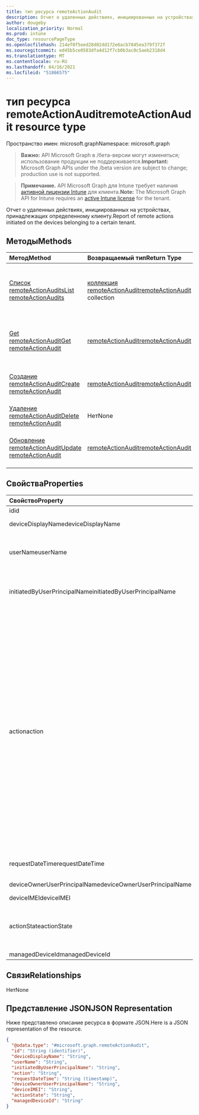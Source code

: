 ```yaml
---
title: тип ресурса remoteActionAudit
description: Отчет о удаленных действиях, инициированных на устройствах, принадлежащих определенному клиенту.
author: dougeby
localization_priority: Normal
ms.prod: intune
doc_type: resourcePageType
ms.openlocfilehash: 214ef0f5eed28d02dd172e6acb7845ea379f372f
ms.sourcegitcommit: ed45b5ce0583dfa4d12f7cb0b3ac0c5aeb2318d4
ms.translationtype: MT
ms.contentlocale: ru-RU
ms.lasthandoff: 04/16/2021
ms.locfileid: "51866575"
---
```

# <a name="remoteactionaudit-resource-type"></a><span data-ttu-id="b95cb-103">тип ресурса remoteActionAudit</span><span class="sxs-lookup"><span data-stu-id="b95cb-103">remoteActionAudit resource type</span></span>

<span data-ttu-id="b95cb-104">Пространство имен: microsoft.graph</span><span class="sxs-lookup"><span data-stu-id="b95cb-104">Namespace: microsoft.graph</span></span>

> <span data-ttu-id="b95cb-105">**Важно:** API Microsoft Graph в /бета-версии могут изменяться; использование продукции не поддерживается.</span><span class="sxs-lookup"><span data-stu-id="b95cb-105">**Important:** Microsoft Graph APIs under the /beta version are subject to change; production use is not supported.</span></span>

> <span data-ttu-id="b95cb-106">**Примечание.** API Microsoft Graph для Intune требует наличия [активной лицензии Intune](https://go.microsoft.com/fwlink/?linkid=839381) для клиента.</span><span class="sxs-lookup"><span data-stu-id="b95cb-106">**Note:** The Microsoft Graph API for Intune requires an [active Intune license](https://go.microsoft.com/fwlink/?linkid=839381) for the tenant.</span></span>

<span data-ttu-id="b95cb-107">Отчет о удаленных действиях, инициированных на устройствах, принадлежащих определенному клиенту.</span><span class="sxs-lookup"><span data-stu-id="b95cb-107">Report of remote actions initiated on the devices belonging to a certain tenant.</span></span>

## <a name="methods"></a><span data-ttu-id="b95cb-108">Методы</span><span class="sxs-lookup"><span data-stu-id="b95cb-108">Methods</span></span>
|<span data-ttu-id="b95cb-109">Метод</span><span class="sxs-lookup"><span data-stu-id="b95cb-109">Method</span></span>|<span data-ttu-id="b95cb-110">Возвращаемый тип</span><span class="sxs-lookup"><span data-stu-id="b95cb-110">Return Type</span></span>|<span data-ttu-id="b95cb-111">Описание</span><span class="sxs-lookup"><span data-stu-id="b95cb-111">Description</span></span>|
|:---|:---|:---|
|[<span data-ttu-id="b95cb-112">Список remoteActionAudits</span><span class="sxs-lookup"><span data-stu-id="b95cb-112">List remoteActionAudits</span></span>](../api/intune-devices-remoteactionaudit-list.md)|<span data-ttu-id="b95cb-113">[коллекция remoteActionAudit](../resources/intune-devices-remoteactionaudit.md)</span><span class="sxs-lookup"><span data-stu-id="b95cb-113">[remoteActionAudit](../resources/intune-devices-remoteactionaudit.md) collection</span></span>|<span data-ttu-id="b95cb-114">Список свойств и связей объектов [remoteActionAudit.](../resources/intune-devices-remoteactionaudit.md)</span><span class="sxs-lookup"><span data-stu-id="b95cb-114">List properties and relationships of the [remoteActionAudit](../resources/intune-devices-remoteactionaudit.md) objects.</span></span>|
|[<span data-ttu-id="b95cb-115">Get remoteActionAudit</span><span class="sxs-lookup"><span data-stu-id="b95cb-115">Get remoteActionAudit</span></span>](../api/intune-devices-remoteactionaudit-get.md)|[<span data-ttu-id="b95cb-116">remoteActionAudit</span><span class="sxs-lookup"><span data-stu-id="b95cb-116">remoteActionAudit</span></span>](../resources/intune-devices-remoteactionaudit.md)|<span data-ttu-id="b95cb-117">Чтение свойств и связей объекта [remoteActionAudit.](../resources/intune-devices-remoteactionaudit.md)</span><span class="sxs-lookup"><span data-stu-id="b95cb-117">Read properties and relationships of the [remoteActionAudit](../resources/intune-devices-remoteactionaudit.md) object.</span></span>|
|[<span data-ttu-id="b95cb-118">Создание remoteActionAudit</span><span class="sxs-lookup"><span data-stu-id="b95cb-118">Create remoteActionAudit</span></span>](../api/intune-devices-remoteactionaudit-create.md)|[<span data-ttu-id="b95cb-119">remoteActionAudit</span><span class="sxs-lookup"><span data-stu-id="b95cb-119">remoteActionAudit</span></span>](../resources/intune-devices-remoteactionaudit.md)|<span data-ttu-id="b95cb-120">Создание нового [объекта remoteActionAudit.](../resources/intune-devices-remoteactionaudit.md)</span><span class="sxs-lookup"><span data-stu-id="b95cb-120">Create a new [remoteActionAudit](../resources/intune-devices-remoteactionaudit.md) object.</span></span>|
|[<span data-ttu-id="b95cb-121">Удаление remoteActionAudit</span><span class="sxs-lookup"><span data-stu-id="b95cb-121">Delete remoteActionAudit</span></span>](../api/intune-devices-remoteactionaudit-delete.md)|<span data-ttu-id="b95cb-122">Нет</span><span class="sxs-lookup"><span data-stu-id="b95cb-122">None</span></span>|<span data-ttu-id="b95cb-123">Удаляет [remoteActionAudit](../resources/intune-devices-remoteactionaudit.md).</span><span class="sxs-lookup"><span data-stu-id="b95cb-123">Deletes a [remoteActionAudit](../resources/intune-devices-remoteactionaudit.md).</span></span>|
|[<span data-ttu-id="b95cb-124">Обновление remoteActionAudit</span><span class="sxs-lookup"><span data-stu-id="b95cb-124">Update remoteActionAudit</span></span>](../api/intune-devices-remoteactionaudit-update.md)|[<span data-ttu-id="b95cb-125">remoteActionAudit</span><span class="sxs-lookup"><span data-stu-id="b95cb-125">remoteActionAudit</span></span>](../resources/intune-devices-remoteactionaudit.md)|<span data-ttu-id="b95cb-126">Обновление свойств объекта [remoteActionAudit.](../resources/intune-devices-remoteactionaudit.md)</span><span class="sxs-lookup"><span data-stu-id="b95cb-126">Update the properties of a [remoteActionAudit](../resources/intune-devices-remoteactionaudit.md) object.</span></span>|

## <a name="properties"></a><span data-ttu-id="b95cb-127">Свойства</span><span class="sxs-lookup"><span data-stu-id="b95cb-127">Properties</span></span>
|<span data-ttu-id="b95cb-128">Свойство</span><span class="sxs-lookup"><span data-stu-id="b95cb-128">Property</span></span>|<span data-ttu-id="b95cb-129">Тип</span><span class="sxs-lookup"><span data-stu-id="b95cb-129">Type</span></span>|<span data-ttu-id="b95cb-130">Описание</span><span class="sxs-lookup"><span data-stu-id="b95cb-130">Description</span></span>|
|:---|:---|:---|
|<span data-ttu-id="b95cb-131">id</span><span class="sxs-lookup"><span data-stu-id="b95cb-131">id</span></span>|<span data-ttu-id="b95cb-132">String</span><span class="sxs-lookup"><span data-stu-id="b95cb-132">String</span></span>|<span data-ttu-id="b95cb-133">Report Id.</span><span class="sxs-lookup"><span data-stu-id="b95cb-133">Report Id.</span></span>|
|<span data-ttu-id="b95cb-134">deviceDisplayName</span><span class="sxs-lookup"><span data-stu-id="b95cb-134">deviceDisplayName</span></span>|<span data-ttu-id="b95cb-135">String</span><span class="sxs-lookup"><span data-stu-id="b95cb-135">String</span></span>|<span data-ttu-id="b95cb-136">Имя устройства Intune.</span><span class="sxs-lookup"><span data-stu-id="b95cb-136">Intune device name.</span></span>|
|<span data-ttu-id="b95cb-137">userName</span><span class="sxs-lookup"><span data-stu-id="b95cb-137">userName</span></span>|<span data-ttu-id="b95cb-138">String</span><span class="sxs-lookup"><span data-stu-id="b95cb-138">String</span></span>|<span data-ttu-id="b95cb-139">\[deprecated \] Please use InitiatedByUserPrincipalName instead.</span><span class="sxs-lookup"><span data-stu-id="b95cb-139">\[deprecated\] Please use InitiatedByUserPrincipalName instead.</span></span>|
|<span data-ttu-id="b95cb-140">initiatedByUserPrincipalName</span><span class="sxs-lookup"><span data-stu-id="b95cb-140">initiatedByUserPrincipalName</span></span>|<span data-ttu-id="b95cb-141">String</span><span class="sxs-lookup"><span data-stu-id="b95cb-141">String</span></span>|<span data-ttu-id="b95cb-142">Пользователь, который инициировал действие устройства, формат upN.</span><span class="sxs-lookup"><span data-stu-id="b95cb-142">User who initiated the device action, format is UPN.</span></span>|
|<span data-ttu-id="b95cb-143">action</span><span class="sxs-lookup"><span data-stu-id="b95cb-143">action</span></span>|[<span data-ttu-id="b95cb-144">remoteAction</span><span class="sxs-lookup"><span data-stu-id="b95cb-144">remoteAction</span></span>](../resources/intune-devices-remoteaction.md)|<span data-ttu-id="b95cb-145">Имя действия.</span><span class="sxs-lookup"><span data-stu-id="b95cb-145">The action name.</span></span> <span data-ttu-id="b95cb-146">Возможные значения: `unknown` `factoryReset` , , `removeCompanyData` `resetPasscode` `remoteLock` `enableLostMode` `disableLostMode` `locateDevice` `rebootNow` `recoverPasscode` `cleanWindowsDevice` `logoutSharedAppleDeviceActiveUser` `quickScan` `fullScan` `windowsDefenderUpdateSignatures` `factoryResetKeepEnrollmentData` `updateDeviceAccount` `automaticRedeployment` `shutDown` `rotateBitLockerKeys` `rotateFileVaultKey` `getFileVaultKey` . `setDeviceName` `activateDeviceEsim`</span><span class="sxs-lookup"><span data-stu-id="b95cb-146">Possible values are: `unknown`, `factoryReset`, `removeCompanyData`, `resetPasscode`, `remoteLock`, `enableLostMode`, `disableLostMode`, `locateDevice`, `rebootNow`, `recoverPasscode`, `cleanWindowsDevice`, `logoutSharedAppleDeviceActiveUser`, `quickScan`, `fullScan`, `windowsDefenderUpdateSignatures`, `factoryResetKeepEnrollmentData`, `updateDeviceAccount`, `automaticRedeployment`, `shutDown`, `rotateBitLockerKeys`, `rotateFileVaultKey`, `getFileVaultKey`, `setDeviceName`, `activateDeviceEsim`.</span></span>|
|<span data-ttu-id="b95cb-147">requestDateTime</span><span class="sxs-lookup"><span data-stu-id="b95cb-147">requestDateTime</span></span>|<span data-ttu-id="b95cb-148">DateTimeOffset</span><span class="sxs-lookup"><span data-stu-id="b95cb-148">DateTimeOffset</span></span>|<span data-ttu-id="b95cb-149">Время, когда действие было выдано, дано в UTC.</span><span class="sxs-lookup"><span data-stu-id="b95cb-149">Time when the action was issued, given in UTC.</span></span>|
|<span data-ttu-id="b95cb-150">deviceOwnerUserPrincipalName</span><span class="sxs-lookup"><span data-stu-id="b95cb-150">deviceOwnerUserPrincipalName</span></span>|<span data-ttu-id="b95cb-151">String</span><span class="sxs-lookup"><span data-stu-id="b95cb-151">String</span></span>|<span data-ttu-id="b95cb-152">Upn владельца устройства.</span><span class="sxs-lookup"><span data-stu-id="b95cb-152">Upn of the device owner.</span></span>|
|<span data-ttu-id="b95cb-153">deviceIMEI</span><span class="sxs-lookup"><span data-stu-id="b95cb-153">deviceIMEI</span></span>|<span data-ttu-id="b95cb-154">String</span><span class="sxs-lookup"><span data-stu-id="b95cb-154">String</span></span>|<span data-ttu-id="b95cb-155">IMEI устройства.</span><span class="sxs-lookup"><span data-stu-id="b95cb-155">IMEI of the device.</span></span>|
|<span data-ttu-id="b95cb-156">actionState</span><span class="sxs-lookup"><span data-stu-id="b95cb-156">actionState</span></span>|[<span data-ttu-id="b95cb-157">actionState</span><span class="sxs-lookup"><span data-stu-id="b95cb-157">actionState</span></span>](../resources/intune-shared-actionstate.md)|<span data-ttu-id="b95cb-158">Состояние действия.</span><span class="sxs-lookup"><span data-stu-id="b95cb-158">Action state.</span></span> <span data-ttu-id="b95cb-159">Возможные значения: `none`, `pending`, `canceled`, `active`, `done`, `failed`, `notSupported`.</span><span class="sxs-lookup"><span data-stu-id="b95cb-159">Possible values are: `none`, `pending`, `canceled`, `active`, `done`, `failed`, `notSupported`.</span></span>|
|<span data-ttu-id="b95cb-160">managedDeviceId</span><span class="sxs-lookup"><span data-stu-id="b95cb-160">managedDeviceId</span></span>|<span data-ttu-id="b95cb-161">String</span><span class="sxs-lookup"><span data-stu-id="b95cb-161">String</span></span>|<span data-ttu-id="b95cb-162">Цель действия.</span><span class="sxs-lookup"><span data-stu-id="b95cb-162">Action target.</span></span>|

## <a name="relationships"></a><span data-ttu-id="b95cb-163">Связи</span><span class="sxs-lookup"><span data-stu-id="b95cb-163">Relationships</span></span>
<span data-ttu-id="b95cb-164">Нет</span><span class="sxs-lookup"><span data-stu-id="b95cb-164">None</span></span>

## <a name="json-representation"></a><span data-ttu-id="b95cb-165">Представление JSON</span><span class="sxs-lookup"><span data-stu-id="b95cb-165">JSON Representation</span></span>
<span data-ttu-id="b95cb-166">Ниже представлено описание ресурса в формате JSON.</span><span class="sxs-lookup"><span data-stu-id="b95cb-166">Here is a JSON representation of the resource.</span></span>
<!-- {
  "blockType": "resource",
  "keyProperty": "id",
  "@odata.type": "microsoft.graph.remoteActionAudit"
}
-->
``` json
{
  "@odata.type": "#microsoft.graph.remoteActionAudit",
  "id": "String (identifier)",
  "deviceDisplayName": "String",
  "userName": "String",
  "initiatedByUserPrincipalName": "String",
  "action": "String",
  "requestDateTime": "String (timestamp)",
  "deviceOwnerUserPrincipalName": "String",
  "deviceIMEI": "String",
  "actionState": "String",
  "managedDeviceId": "String"
}
```




